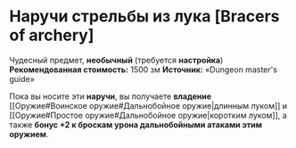 # Наручи стрельбы из лука [Bracers of archery]

Чудесный предмет, **необычный** (требуется **настройка**)
**Рекомендованная стоимость:** 1500 зм
**Источник:** «Dungeon master's guide»

Пока вы носите эти **наручи**, вы получаете **владение** [[Оружие#Воинское оружие#Дальнобойное оружие|длинным луком]] и [[Оружие#Простое оружие#Дальнобойное оружие|коротким луком]], а также **бонус +2 к броскам урона дальнобойными атаками этим оружием**.